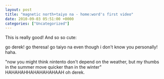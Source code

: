 ```yaml
---
layout: post
title: "magnetic north+taiyo na - home:word's first video"
date: 2010-09-03 05:51:00 +0000
categories: ["Uncategorized"]
---
```


This is really good! And so so cute:

go derek! go theresa! go taiyo na even though i don't know you personally! haha. 

"now you might think nintento don't depend on the weather, but my thumbs in the summer move quicker than in the winter" HAHAHAHHAHAHAHAHAAH oh derek.
